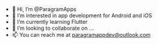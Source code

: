 - 👋 Hi, I’m @ParagramApps
- 👀 I’m interested in app development for Android and iOS
- 🌱 I’m currently learning Flutter
- 💞️ I’m looking to collaborate on ...
- 📫 You can reach me at paragramappdev@outlook.com

<!---
ParagramApps/ParagramApps is a ✨ special ✨ repository because its `README.md` (this file) appears on your GitHub profile.
You can click the Preview link to take a look at your changes.
--->
